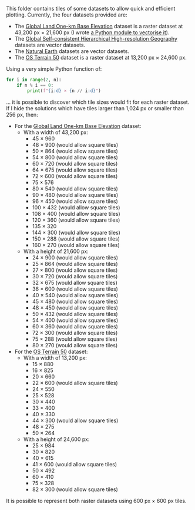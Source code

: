 This folder contains tiles of some datasets to allow quick and efficient plotting. Currently, the four datasets provided are:

* The [Global Land One-km Base Elevation](https://www.ngdc.noaa.gov/mgg/topo/globe.html) dataset is a raster dataset at 43,200 px × 21,600 px (I wrote [a Python module to vectorise it](https://github.com/Guymer/vgd)).
* The [Global Self-consistent Hierarchical High-resolution Geography](https://www.ngdc.noaa.gov/mgg/shorelines/) datasets are vector datasets.
* The [Natural Earth](https://www.naturalearthdata.com/) datasets are vector datasets.
* The [OS Terrain 50](https://www.ordnancesurvey.co.uk/products/os-terrain-50) dataset is a raster dataset at 13,200 px × 24,600 px.

Using a very simple Python function of:

```python
for i in range(2, n):
    if n % i == 0:
        print(f"{i:d} × {n // i:d}")
```

... it is possible to discover which tile sizes would fit for each raster dataset. If I hide the solutions which have tiles larger than 1,024 px or smaller than 256 px, then:

* For the [Global Land One-km Base Elevation](https://www.ngdc.noaa.gov/mgg/topo/globe.html) dataset:
    * With a width of 43,200 px:
        * 45 × 960
        * 48 × 900 (would allow square tiles)
        * 50 × 864 (would allow square tiles)
        * 54 × 800 (would allow square tiles)
        * 60 × 720 (would allow square tiles)
        * 64 × 675 (would allow square tiles)
        * 72 × 600 (would allow square tiles)
        * 75 × 576
        * 80 × 540 (would allow square tiles)
        * 90 × 480 (would allow square tiles)
        * 96 × 450 (would allow square tiles)
        * 100 × 432 (would allow square tiles)
        * 108 × 400 (would allow square tiles)
        * 120 × 360 (would allow square tiles)
        * 135 × 320
        * 144 × 300 (would allow square tiles)
        * 150 × 288 (would allow square tiles)
        * 160 × 270 (would allow square tiles)
    * With a height of 21,600 px:
        * 24 × 900 (would allow square tiles)
        * 25 × 864 (would allow square tiles)
        * 27 × 800 (would allow square tiles)
        * 30 × 720 (would allow square tiles)
        * 32 × 675 (would allow square tiles)
        * 36 × 600 (would allow square tiles)
        * 40 × 540 (would allow square tiles)
        * 45 × 480 (would allow square tiles)
        * 48 × 450 (would allow square tiles)
        * 50 × 432 (would allow square tiles)
        * 54 × 400 (would allow square tiles)
        * 60 × 360 (would allow square tiles)
        * 72 × 300 (would allow square tiles)
        * 75 × 288 (would allow square tiles)
        * 80 × 270 (would allow square tiles)
* For the [OS Terrain 50](https://www.ordnancesurvey.co.uk/products/os-terrain-50) dataset:
    * With a width of 13,200 px:
        * 15 × 880
        * 16 × 825
        * 20 × 660
        * 22 × 600 (would allow square tiles)
        * 24 × 550
        * 25 × 528
        * 30 × 440
        * 33 × 400
        * 40 × 330
        * 44 × 300 (would allow square tiles)
        * 48 × 275
        * 50 × 264
    * With a height of 24,600 px:
        * 25 × 984
        * 30 × 820
        * 40 × 615
        * 41 × 600 (would allow square tiles)
        * 50 × 492
        * 60 × 410
        * 75 × 328
        * 82 × 300 (would allow square tiles)

It is possible to represent both raster datasets using 600 px × 600 px tiles.
